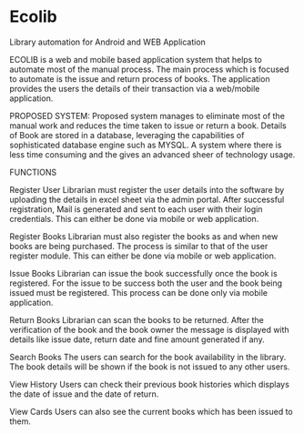 # Ecolib
Library automation for Android and WEB Application 

   ECOLIB is a web and mobile based application system that helps to automate most of the manual process. The main process which is focused to automate is the issue and return process of books. The application provides the users the details of their transaction via a web/mobile application.
       
PROPOSED SYSTEM:
Proposed system manages to eliminate most of the manual work and reduces the time taken to issue or return a book.  Details of Book are stored in a database, leveraging the capabilities of sophisticated database engine such as MYSQL.  A system where there is less time consuming and the gives an advanced sheer of technology usage.

FUNCTIONS

Register User
Librarian must register the user details into the software by uploading the details in excel sheet via the admin portal. After successful registration, Mail is generated and sent to each user with their login credentials. This can either be done via mobile or web application.

Register Books
Librarian must also register the books as and when new books are being purchased. The process is similar to that of the user register module. This can either be done via mobile or web application.

Issue Books
Librarian can issue the book successfully once the book is registered. For the issue to be success both the user and the book being issued must be registered. This process can be done only via mobile application.

Return Books
Librarian can scan the books to be returned. After the verification of the book and the book owner the message is displayed with details like issue date, return date and fine amount generated if any.

Search Books
The users can search for the book availability in the library. The book details will be shown if the book is not issued to any other users.

View History
Users can check their previous book histories which displays the date of issue and the date of return.

View Cards
Users can also see the current books which has been issued to them.

